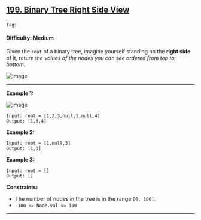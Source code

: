 ## [199. Binary Tree Right Side View](https://leetcode.com/problems/binary-tree-right-side-view/)

```Tag```:

#### Difficulty: Medium

Given the ```root``` of a binary tree, imagine yourself standing on the __right side__ of it, return _the values of the nodes you can see ordered from top to bottom_.

![image](https://user-images.githubusercontent.com/35042430/225530535-3c3550d8-6f1d-4fbc-b8e3-715afd6e3ff1.png)

---

__Example 1:__

![image](https://assets.leetcode.com/uploads/2021/02/14/tree.jpg)
```
Input: root = [1,2,3,null,5,null,4]
Output: [1,3,4]
```

__Example 2:__
```
Input: root = [1,null,3]
Output: [1,3]
```

__Example 3:__
```
Input: root = []
Output: []
```

__Constraints:__

- The number of nodes in the tree is in the range ```[0, 100]```.
- ```-100 <= Node.val <= 100```

---

